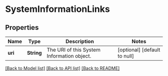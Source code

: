 # SystemInformationLinks

## Properties
Name | Type | Description | Notes
------------ | ------------- | ------------- | -------------
**uri** | **String** | The URI of this System Information object. | [optional] [default to null]

[[Back to Model list]](../README.md#documentation-for-models) [[Back to API list]](../README.md#documentation-for-api-endpoints) [[Back to README]](../README.md)


